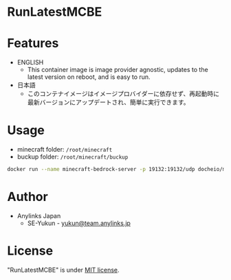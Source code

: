 # RunLatestMCBE
 
# Features
* ENGLISH
  - This container image is image provider agnostic, updates to the latest version on reboot, and is easy to run.
* 日本語
  - このコンテナイメージはイメージプロバイダーに依存せず、再起動時に最新バージョンにアップデートされ、簡単に実行できます。

# Usage

* minecraft folder: `/root/minecraft`
* buckup folder:    `/root/minecraft/buckup`

```bash
docker run --name minecraft-bedrock-server -p 19132:19132/udp docheio/minecraft-be:latest
```

# Author
 
* Anylinks Japan
  - SE-Yukun - yukun@team.anylinks.jp
 
# License
 
"RunLatestMCBE" is under [MIT license](https://en.wikipedia.org/wiki/MIT_License).
